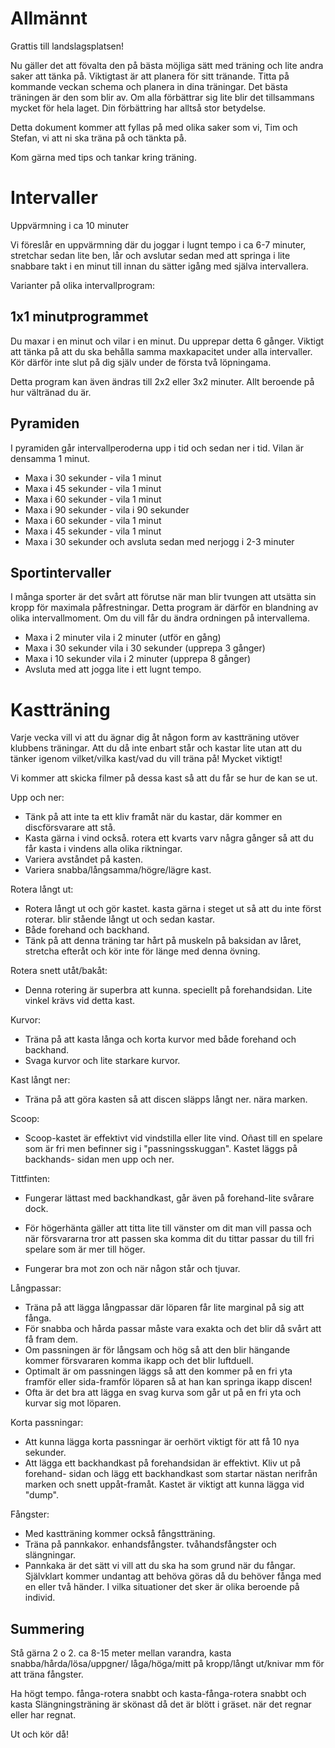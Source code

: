 Allmännt
========

Grattis till landslagsplatsen!

Nu gäller det att fövalta den på bästa möjliga sätt med träning och lite
andra saker att tänka på. Viktigtast är att planera för sitt tränande.
Titta på kommande veckan schema och planera in dina träningar. Det bästa
träningen är den som blir av. Om alla förbättrar sig lite blir det
tillsammans mycket för hela laget. Din förbättring har alltså stor betydelse.

Detta dokument kommer att fyllas på med olika saker som vi, Tim och Stefan, vi
att ni ska träna på och tänkta på.

Kom gärna med tips och tankar kring träning.


Intervaller
===========

Uppvärmning i ca 10 minuter

Vi föreslår en uppvärmning där du joggar i lugnt tempo i ca 6-7 minuter,
stretchar sedan lite ben, lår och avslutar sedan med att springa i lite snabbare
takt i en minut till innan du sätter igång med själva intervallera.

Varianter på olika intervallprogram:

1x1 minutprogrammet
----------------------

Du maxar i en minut och vilar i en minut. Du upprepar detta 6 gånger. Viktigt
att tänka på att du ska behålla samma maxkapacitet under alla intervaller. Kör
därför inte slut på dig själv under de första två löpningama.

Detta program kan även ändras till 2x2 eller 3x2 minuter. Allt beroende på hur
vältränad du är.

Pyramiden
---------

I pyramiden går intervallperoderna upp i tid och sedan ner i tid. Vilan är
densamma 1 minut.

* Maxa i 30 sekunder - vila 1 minut
* Maxa i 45 sekunder - vila 1 minut
* Maxa i 60 sekunder - vila 1 minut
* Maxa i 90 sekunder - vila i 90 sekunder
* Maxa i 60 sekunder - vila 1 minut
* Maxa i 45 sekunder - vila 1 minut
* Maxa i 30 sekunder och avsluta sedan med nerjogg i 2-3 minuter

Sportintervaller
---------------

I många sporter är det svårt att förutse när man blir tvungen att utsätta sin
kropp för maximala påfrestningar. Detta program är därför en blandning av olika
intervallmoment. Om du vill får du ändra ordningen på intervallema.

* Maxa i 2 minuter vila i 2 minuter (utför en gång)
* Maxa i 30 sekunder vila i 30 sekunder (upprepa 3 gånger)
* Maxa i 10 sekunder vila i 2 minuter (upprepa 8 gånger)
* Avsluta med att jogga lite i ett lugnt tempo.


Kastträning
===========

Varje vecka vill vi att du ägnar dig åt någon form av kastträning utöver
klubbens träningar. Att du då inte enbart står och kastar lite utan att du
tänker igenom vilket/vilka kast/vad du vill träna på! Mycket viktigt!

Vi kommer att skicka filmer på dessa kast så att du får se hur de kan se ut.

Upp och ner:

 * Tänk på att inte ta ett kliv framåt när du kastar, där kommer en
discförsvarare att stå.
 * Kasta gärna i vind också. rotera ett kvarts varv några gånger så att du får
kasta i vindens alla olika riktningar.
 * Variera avståndet på kasten.
 * Variera snabba/långsamma/högre/lägre kast.

Rotera långt ut:

* Rotera långt ut och gör kastet. kasta gärna i steget ut så att du inte först
 roterar. blir stående långt ut och sedan kastar.
* Både forehand och backhand.
* Tänk på att denna träning tar hårt på muskeln på baksidan av låret,
stretcha efteråt och kör inte för länge med denna övning.

Rotera snett utåt/bakåt:
* Denna rotering är superbra att kunna. speciellt på forehandsidan. Lite vinkel
krävs vid detta kast.

Kurvor:

* Träna på att kasta långa och korta kurvor med både forehand och backhand.
 * Svaga kurvor och lite starkare kurvor.

Kast långt ner:

* Träna på att göra kasten så att discen släpps långt ner. nära marken.

Scoop:

* Scoop-kastet är effektivt vid vindstilla eller lite vind. Oñast till en spelare
som är fri men befinner sig i "passningsskuggan". Kastet läggs på backhands-
sidan men upp och ner.

Tittfinten:

* Fungerar lättast med backhandkast, går även på forehand-lite svårare dock.
* För högerhänta gäller att titta lite till vänster om dit man vill passa och när
försvararna tror att passen ska komma dit du tittar passar du till fri spelare
som är mer till höger.

* Fungerar bra mot zon och när någon står och tjuvar.

Långpassar:

* Träna på att lägga långpassar där löparen får lite marginal på sig att fånga.
* För snabba och hårda passar måste vara exakta och det blir då svårt att få
   fram dem.
* Om passningen är för långsam och hög så att den blir hängande kommer
   försvararen komma ikapp och det blir luftduell.
* Optimalt är om passningen läggs så att den kommer på en fri yta framför
eller sida-framför löparen så at han kan springa ikapp discen!
* Ofta är det bra att lägga en svag kurva som går ut på en fri yta och kurvar
sig mot löparen.

Korta passningar:

* Att kunna lägga korta passningar är oerhört viktigt för att få 10 nya sekunder.
* Att lägga ett backhandkast på forehandsidan är effektivt. Kliv ut på forehand-
sidan och lägg ett backhandkast som startar nästan nerifrån marken och
snett uppåt-framåt. Kastet är viktigt att kunna lägga vid "dump".

Fångster:

* Med kastträning kommer också fångstträning.
* Träna på pannkakor. enhandsfångster. tvåhandsfångster och slängningar.
* Pannkaka är det sätt vi vill att du ska ha som grund när du fångar. Självklart
kommer undantag att behöva göras då du behöver fånga med en eller två
händer. I vilka situationer det sker är olika beroende på individ.


Summering
---------

Stå gärna 2 o 2. ca 8-15 meter mellan varandra, kasta snabba/hårda/lösa/uppgner/
låga/höga/mitt på kropp/långt ut/knivar mm för att träna fångster.

Ha högt tempo. fånga-rotera snabbt och kasta-fånga-rotera snabbt och kasta
Slängningsträning är skönast då det är blött i gräset. när det regnar eller har regnat.

Ut och kör då!

